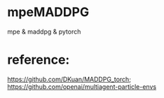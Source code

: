 # mpeMADDPG
mpe &amp; maddpg &amp; pytorch


# reference:
https://github.com/DKuan/MADDPG_torch; <br>
https://github.com/openai/multiagent-particle-envs
